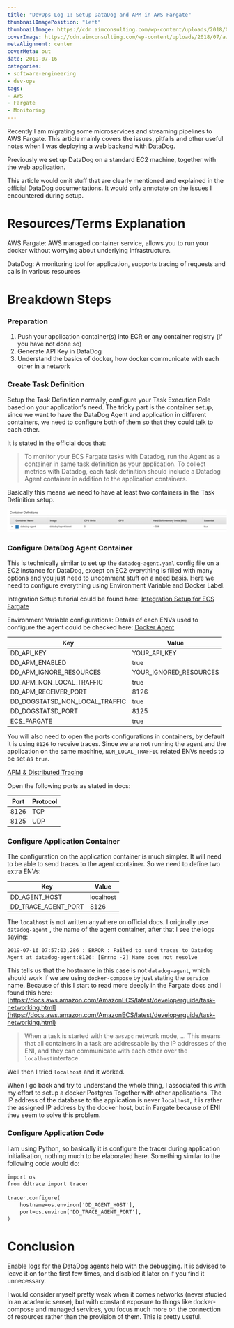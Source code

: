 ```yaml
---
title: "DevOps Log 1: Setup DataDog and APM in AWS Fargate"
thumbnailImagePosition: "left"
thumbnailImage: https://cdn.aimconsulting.com/wp-content/uploads/2018/07/aws-fargate-v2.png
coverImage: https://cdn.aimconsulting.com/wp-content/uploads/2018/07/aws-fargate-v2.png
metaAlignment: center
coverMeta: out
date: 2019-07-16
categories:
- software-engineering
- dev-ops
tags:
- AWS
- Fargate
- Monitoring
---
```


Recently I am migrating some microservices and streaming pipelines to AWS Fargate. 
This article mainly covers the issues, pitfalls and other useful notes 
when I was deploying a web backend with DataDog.
<!--more-->

Previously we set up DataDog on a standard EC2 machine, together with the  web application.

This article would omit stuff that are clearly mentioned and explained in the official
DataDog documentations. It would only annotate on the issues I encountered during setup.

# Resources/Terms Explanation
AWS Fargate: AWS managed container service, allows you to run your docker 
without worrying about underlying infrastructure.

DataDog: A monitoring tool for application, supports tracing of requests 
and calls in various resources

# Breakdown Steps

### Preparation
1. Push your application container(s) into ECR or any container registry (if you have not done so)
2. Generate API Key in DataDog
3. Understand the basics of docker, how docker communicate with each other in a network

### Create Task Definition

Setup the Task Definition normally, configure your Task Execution Role 
based on your application’s need. The tricky part is the container setup, 
since we want to have the DataDog Agent and application in different containers, 
we need to configure both of them so that they could talk to each other.

It is stated in the official docs that:

> To monitor your ECS Fargate tasks with Datadog, run the Agent as a container in same task definition as your application. To collect metrics with Datadog, each task definition should include a Datadog Agent container in addition to the application containers.

Basically this means we need to have at least two containers in the Task Definition setup.

![pic](/img/aws-fargate-datadog-1.png)

### Configure DataDog Agent Container

This is technically similar to set up the `datadog-agent.yaml` config file on a EC2 instance for DataDog, except on EC2 everything is filled with many options and you just need to uncomment stuff on a need basis. Here we need to configure everything using Environment Variable and Docker Label.

Integration Setup tutorial could be found here: [Integration Setup for ECS Fargate](https://docs.datadoghq.com/integrations/faq/integration-setup-ecs-fargate/?tab=rediswebui)

Environment Variable configurations:
Details of each ENVs used to configure the agent could be checked here: 
[Docker Agent](https://docs.datadoghq.com/agent/docker/?tab=standard)

Key    | Value
--------|------
DD_API_KEY | YOUR_API_KEY
DD_APM_ENABLED | true
DD_APM_IGNORE_RESOURCES | YOUR_IGNORED_RESOURCES
DD_APM_NON_LOCAL_TRAFFIC | true
DD_APM_RECEIVER_PORT | 8126
DD_DOGSTATSD_NON_LOCAL_TRAFFIC | true
DD_DOGSTATSD_PORT | 8125
ECS_FARGATE | true

You will also need to open the ports configurations in containers, by default it is using `8126` to receive traces. Since we are not running the agent and the application on the same machine, `NON_LOCAL_TRAFFIC` related ENVs needs to be set as `true`.

[APM & Distributed Tracing](https://docs.datadoghq.com/tracing/#setting-up-apm)

Open the following ports as stated in docs:

Port    | Protocol
--------|------
8126 | TCP
8125 | UDP 


### Configure Application Container

The configuration on the application container is much simpler. It will need to be able to send traces to the agent container. So we need to define two extra ENVs:

Key    | Value
--------|------
DD_AGENT_HOST | localhost
DD_TRACE_AGENT_PORT | 8126

The `localhost` is not written anywhere on official docs. I originally use `datadog-agent` , the name of the agent container, after that I see the logs saying:

```
2019-07-16 07:57:03,286 : ERROR : Failed to send traces to Datadog Agent at datadog-agent:8126: [Errno -2] Name does not resolve
```

This tells us that the hostname in this case is not `datadog-agent`, which should work if we are using `docker-compose` by just stating the `service` name. Because of this I start to read more deeply in the Fargate docs and I found this here:  [https://docs.aws.amazon.com/AmazonECS/latest/developerguide/task-networking.html](https://docs.aws.amazon.com/AmazonECS/latest/developerguide/task-networking.html) 

> When a task is started with the `awsvpc` network mode, … This means that all containers in a task are addressable by the IP addresses of the ENI, and they can communicate with each other over the `localhost`interface.

Well then I tried `localhost` and it worked. 

When I go back and try to understand the whole thing, I associated this with my effort to setup a docker Postgres Together with other applications. The IP address of the database to the application is never `localhost`, it is rather the assigned IP address by the docker host, but in Fargate because of ENI they seem to solve this problem.

### Configure Application Code

I am using Python, so basically it is configure the tracer during application initialisation, nothing much to be elaborated here. Something similar to the following code would do:

```
import os
from ddtrace import tracer

tracer.configure(
    hostname=os.environ['DD_AGENT_HOST'],
    port=os.environ['DD_TRACE_AGENT_PORT'],
)
```


# Conclusion
Enable logs for the DataDog agents help with the debugging. It is advised to leave it on for the first few times, and disabled it later on if you find it unnecessary.

I would consider myself pretty weak when it comes networks (never studied in an academic sense), but with constant exposure to things like docker-compose and managed services, you focus much more on the connection of resources rather than the provision of them. This is pretty useful.

